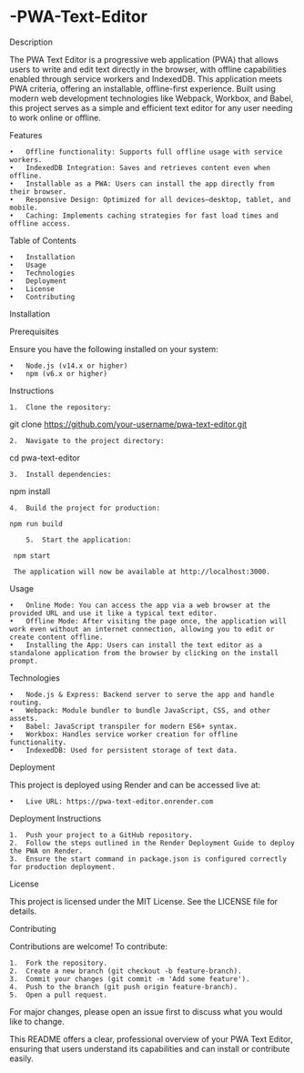 # -PWA-Text-Editor
Description

The PWA Text Editor is a progressive web application (PWA) that allows users to write and edit text directly in the browser, with offline capabilities enabled through service workers and IndexedDB. This application meets PWA criteria, offering an installable, offline-first experience. Built using modern web development technologies like Webpack, Workbox, and Babel, this project serves as a simple and efficient text editor for any user needing to work online or offline.

Features

	•	Offline functionality: Supports full offline usage with service workers.
	•	IndexedDB Integration: Saves and retrieves content even when offline.
	•	Installable as a PWA: Users can install the app directly from their browser.
	•	Responsive Design: Optimized for all devices—desktop, tablet, and mobile.
	•	Caching: Implements caching strategies for fast load times and offline access.

Table of Contents

	•	Installation
	•	Usage
	•	Technologies
	•	Deployment
	•	License
	•	Contributing

Installation

Prerequisites

Ensure you have the following installed on your system:

	•	Node.js (v14.x or higher)
	•	npm (v6.x or higher)

Instructions

	1.	Clone the repository:

 git clone https://github.com/your-username/pwa-text-editor.git

 	2.	Navigate to the project directory:

  cd pwa-text-editor

  	3.	Install dependencies:

   npm install

   	4.	Build the project for production:

    npm run build

    	5.	Start the application:

     npm start

     The application will now be available at http://localhost:3000.

Usage

	•	Online Mode: You can access the app via a web browser at the provided URL and use it like a typical text editor.
	•	Offline Mode: After visiting the page once, the application will work even without an internet connection, allowing you to edit or create content offline.
	•	Installing the App: Users can install the text editor as a standalone application from the browser by clicking on the install prompt.

Technologies

	•	Node.js & Express: Backend server to serve the app and handle routing.
	•	Webpack: Module bundler to bundle JavaScript, CSS, and other assets.
	•	Babel: JavaScript transpiler for modern ES6+ syntax.
	•	Workbox: Handles service worker creation for offline functionality.
	•	IndexedDB: Used for persistent storage of text data.

Deployment

This project is deployed using Render and can be accessed live at:

	•	Live URL: https://pwa-text-editor.onrender.com

Deployment Instructions

	1.	Push your project to a GitHub repository.
	2.	Follow the steps outlined in the Render Deployment Guide to deploy the PWA on Render.
	3.	Ensure the start command in package.json is configured correctly for production deployment.

License

This project is licensed under the MIT License. See the LICENSE file for details.

Contributing

Contributions are welcome! To contribute:

	1.	Fork the repository.
	2.	Create a new branch (git checkout -b feature-branch).
	3.	Commit your changes (git commit -m 'Add some feature').
	4.	Push to the branch (git push origin feature-branch).
	5.	Open a pull request.

For major changes, please open an issue first to discuss what you would like to change.

This README offers a clear, professional overview of your PWA Text Editor, ensuring that users understand its capabilities and can install or contribute easily.
